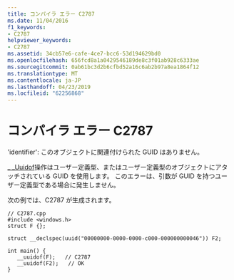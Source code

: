 ```yaml
---
title: コンパイラ エラー C2787
ms.date: 11/04/2016
f1_keywords:
- C2787
helpviewer_keywords:
- C2787
ms.assetid: 34cb57e6-cafe-4ce7-bcc6-53d194629bd0
ms.openlocfilehash: 656fcd8a1a0429546189de8c3f01ab928c6333ae
ms.sourcegitcommit: 0ab61bc3d2b6cfbd52a16c6ab2b97a8ea1864f12
ms.translationtype: MT
ms.contentlocale: ja-JP
ms.lasthandoff: 04/23/2019
ms.locfileid: "62256868"
---
```

# <a name="compiler-error-c2787"></a>コンパイラ エラー C2787

'identifier': このオブジェクトに関連付けられた GUID はありません。

[_ _Uuidof](../../cpp/uuidof-operator.md)操作はユーザー定義型、またはユーザー定義型のオブジェクトにアタッチされている GUID を使用します。 このエラーは、引数が GUID を持つユーザー定義型である場合に発生しません。

次の例では、C2787 が生成されます。

```
// C2787.cpp
#include <windows.h>
struct F {};

struct __declspec(uuid("00000000-0000-0000-c000-000000000046")) F2;

int main() {
   __uuidof(F);   // C2787
   __uuidof(F2);   // OK
}
```